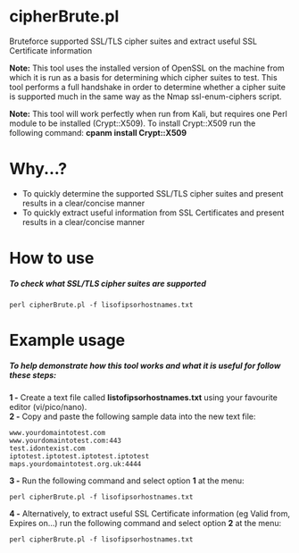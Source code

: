 # cipherBrute.pl
Bruteforce supported SSL/TLS cipher suites and extract useful SSL Certificate information

**Note:** This tool uses the installed version of OpenSSL on the machine from which it is run as a basis for determining which cipher suites to test. This tool performs a full handshake in order to determine whether a cipher suite is supported much in the same way as the Nmap ssl-enum-ciphers script.

**Note:** This tool will work perfectly when run from Kali, but requires one Perl module to be installed (Crypt::X509). 
To install Crypt::X509 run the following command: **cpanm install Crypt::X509** 

# Why...?

* To quickly determine the supported SSL/TLS cipher suites and present results in a clear/concise manner
* To quickly extract useful information from SSL Certificates and present results in a clear/concise manner

# How to use

##### To check what SSL/TLS cipher suites are supported

`perl cipherBrute.pl -f lisofipsorhostnames.txt`

# Example usage

##### To help demonstrate how this tool works and what it is useful for follow these steps:

**1 -** Create a text file called **listofipsorhostnames.txt** using your favourite editor (vi/pico/nano).  
**2 -** Copy and paste the following sample data into the new text file:

```
www.yourdomaintotest.com
www.yourdomaintotest.com:443
test.idontexist.com
iptotest.iptotest.iptotest.iptotest
maps.yourdomaintotest.org.uk:4444
```
**3 -** Run the following command and select option **1** at the menu:

`perl cipherBrute.pl -f lisofipsorhostnames.txt`

**4 -** Alternatively, to extract useful SSL Certificate information (eg Valid from, Expires on...) run the following command and select option **2** at the menu:

`perl cipherBrute.pl -f lisofipsorhostnames.txt`




